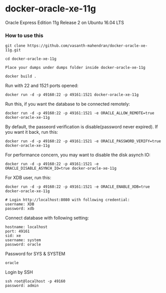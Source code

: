docker-oracle-xe-11g
============================

Oracle Express Edition 11g Release 2 on Ubuntu 16.04 LTS

### How to use this
```
git clone https://github.com/vasanth-mahendran/docker-oracle-xe-11g.git

cd docker-oracle-xe-11g

Place your dumps under dumps folder inside docker-oracle-xe-11g

docker build .

```
Run with 22 and 1521 ports opened:
```
docker run -d -p 49160:22 -p 49161:1521 docker-oracle-xe-11g
```

Run this, if you want the database to be connected remotely:
```
docker run -d -p 49160:22 -p 49161:1521 -e ORACLE_ALLOW_REMOTE=true docker-oracle-xe-11g
```

By default, the passeord verification is disable(password never expired). If you want it back, run this:
```
docker run -d -p 49160:22 -p 49161:1521 -e ORACLE_PASSWORD_VERIFY=true docker-oracle-xe-11g
```

For performance concern, you may want to disable the disk asynch IO:
```
docker run -d -p 49160:22 -p 49161:1521 -e ORACLE_DISABLE_ASYNCH_IO=true docker-oracle-xe-11g
```

For XDB user, run this:
```
docker run -d -p 49160:22 -p 49161:1521 -e ORACLE_ENABLE_XDB=true docker-oracle-xe-11g
```
```
# Login http://localhost:8080 with following credential:
username: XDB
password: xdb
```

Connect database with following setting:
```
hostname: localhost
port: 49161
sid: xe
username: system
password: oracle
```

Password for SYS & SYSTEM
```
oracle
```

Login by SSH
```
ssh root@localhost -p 49160
password: admin
```
